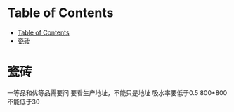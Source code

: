 # Table of Contents
- [Table of Contents](#table-of-contents)
- [瓷砖](#瓷砖)

# 瓷砖
一等品和优等品需要问
要看生产地址，不能只是地址
吸水率要低于0.5
800*800不能低于30